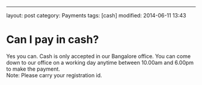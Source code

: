 ---
layout: post
category: Payments
tags: [cash]
modified: 2014-06-11 13:43


# Can I pay in cash?

Yes you can. Cash is only accepted in our Bangalore office. You can come down to our office on a working day anytime between 10.00am and 6.00pm to make the payment.  
Note: Please carry your registration id.

